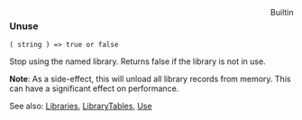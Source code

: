 <div style="float:right"><span class="builtin">Builtin</span></div>

### Unuse

``` suneido
( string ) => true or false
```

Stop using the named library.  Returns false if the library is not in use.

**Note**: As a side-effect, this will unload all library records from memory. This can have a significant effect on performance.

See also:
[Libraries](<Libraries.md>),
[LibraryTables](<LibraryTables.md>),
[Use](<Use.md>)